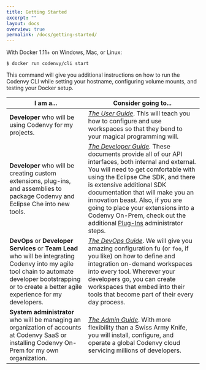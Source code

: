 ```yaml
---
title: Getting Started
excerpt: ""
layout: docs
overview: true
permalink: /docs/getting-started/
---
```

With Docker 1.11+ on Windows, Mac, or Linux:
```
$ docker run codenvy/cli start
```
This command will give you additional instructions on how to run the Codenvy CLI while setting your hostname, configuring volume mounts, and testing your Docker setup.

| I am a...   | Consider going to... |
| --- | --- |
| **Developer** who will be using Codenvy for my projects. | [*The User Guide*](doc:environments). This will teach you how to configure and use workspaces so that they bend to your magical programming will. |
| **Developer** who will be creating custom extensions, plug-ins, and assemblies to package Codenvy and Eclipse Che into new tools. | [*The Developer Guide*](doc:rest-api). These documents provide all of our API interfaces, both internal and external. You will need to get comfortable with using the Eclipse Che SDK, and there is extensive additional SDK documentation that will make you an innovation beast. Also, if you are going to place your extensions into a Codenvy On-Prem, check out the additional [Plug-Ins](doc:plug-ins) administrator steps. |
| **DevOps** or **Developer Services** or **Team Lead** who will be integrating Codenvy into my agile tool chain to automate developer bootstrapping or to create a better agile experience for my developers. | [*The DevOps Guide*](doc:factories). We will give you amazing configuration fu (or `foo`, if you like) on how to define and integration on-demand workspaces into every tool. Wherever your developers go, you can create workspaces that embed into their tools that become part of their every day process. |
| **System administrator** who will be managing an organization of accounts at Codenvy SaaS or installing Codenvy On-Prem for my own organization. | [*The Admin Guide*](doc:architecture). With more flexibility than a Swiss Army Knife, you will install, configure, and operate a global Codenvy cloud servicing millions of developers. |

